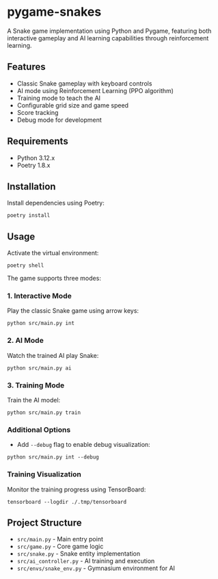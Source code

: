# pygame-snakes

A Snake game implementation using Python and Pygame, featuring both interactive gameplay and AI learning capabilities through reinforcement learning.

## Features

- Classic Snake gameplay with keyboard controls
- AI mode using Reinforcement Learning (PPO algorithm)
- Training mode to teach the AI
- Configurable grid size and game speed
- Score tracking
- Debug mode for development

## Requirements

- Python 3.12.x
- Poetry 1.8.x

## Installation

Install dependencies using Poetry:
```shell
poetry install
```

## Usage

Activate the virtual environment:
```shell
poetry shell
```

The game supports three modes:

### 1. Interactive Mode
Play the classic Snake game using arrow keys:
```shell
python src/main.py int
```

### 2. AI Mode
Watch the trained AI play Snake:
```shell
python src/main.py ai
```

### 3. Training Mode
Train the AI model:
```shell
python src/main.py train
```

### Additional Options

- Add `--debug` flag to enable debug visualization:
```shell
python src/main.py int --debug
```

### Training Visualization

Monitor the training progress using TensorBoard:
```shell
tensorboard --logdir ./.tmp/tensorboard
```

## Project Structure

- `src/main.py` - Main entry point
- `src/game.py` - Core game logic
- `src/snake.py` - Snake entity implementation
- `src/ai_controller.py` - AI training and execution
- `src/envs/snake_env.py` - Gymnasium environment for AI